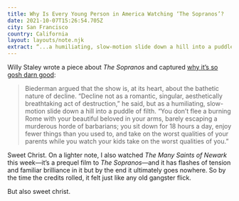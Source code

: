 ```yaml
---
title: Why Is Every Young Person in America Watching ‘The Sopranos’?
date: 2021-10-07T15:26:54.705Z
city: San Francisco
country: California
layout: layouts/note.njk
extract: “...a humiliating, slow-motion slide down a hill into a puddle of filth.”
---
```


Willy Staley wrote a piece about _The Sopranos_ and captured [why it’s so gosh darn good](https://www.nytimes.com/2021/09/29/magazine/sopranos.html):

> Biederman argued that the show is, at its heart, about the bathetic nature of decline. “Decline not as a romantic, singular, aesthetically breathtaking act of destruction,” he said, but as a humiliating, slow-motion slide down a hill into a puddle of filth. “You don’t flee a burning Rome with your beautiful beloved in your arms, barely escaping a murderous horde of barbarians; you sit down for 18 hours a day, enjoy fewer things than you used to, and take on the worst qualities of your parents while you watch your kids take on the worst qualities of you.”

Sweet Christ. On a lighter note, I also watched _The Many Saints of Newark_ this week—it’s a prequel film to _The Sopranos_—and it has flashes of tension and familiar brilliance in it but by the end it ultimately goes nowhere. So by the time the credits rolled, it felt just like any old gangster flick.

But also sweet christ.
